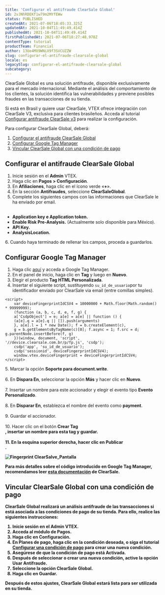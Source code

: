 ```yaml
---
title: 'Configurar el antifraude ClearSale Global'
id: 2vJNhRDEKf1w79m2MYfEWw
status: PUBLISHED
createdAt: 2021-07-06T18:05:33.325Z
updatedAt: 2021-10-04T11:49:49.414Z
publishedAt: 2021-10-04T11:49:49.414Z
firstPublishedAt: 2021-07-06T18:27:48.978Z
contentType: tutorial
productTeam: Financial
author: 13Ue4MX9WNiX9f3SVCUZZW
slug: configurar-el-antifraude-clearsale-global
locale: es
legacySlug: configurar-el-antifraude-clearsale-global
subcategory: 
---
```


ClearSale Global es una solución antifraude, disponible exclusivamente para el mercado internacional. Mediante el análisis del comportamiento de los clientes, la solución identifica las vulnerabilidades y previene posibles fraudes en las transacciones de su tienda.

<div class="alert alert-info">
Si está en Brasil y quiere usar ClearSale, VTEX ofrece integración con ClearSale V3, exclusiva para clientes brasileños. Acceda al tutorial <a href="https://help.vtex.com/es/tutorial/configurar-antifraude-clearsale-v3--2pPORygesIqQOa6cIG6agg?&utm_source=autocomplete">Configurar antifraude ClearSale v3</a> para realizar la configuración.
  </div>

Para configurar ClearSale Global, deberá:

1. [Configurar el antifraude ClearSale Global](#configurar-el-antifraude-clearsale-global)
2. [Configurar Google Tag Manager](#configurar-google-tag-manager)
3. [Vincular ClearSale Global con una condición de pago](#vincular-clearsale-global-con-una-condicion-de-pago)

## Configurar el antifraude ClearSale Global

1. Inicie sesión en el __Admin__ VTEX.
2. Haga clic en __Pagos > Configuración__.
3. En __Afiliaciones__, haga clic en el ícono verde «__+__».
4. En la sección __Antifraudes__, seleccione __ClearSaleGlobal__.
5. Complete los siguientes campos con las informaciones que ClearSale le ha enviado por email.<br><br>
<ul>
  <li><b>Application key e Application token.</li></b>
  <li><b>Enable Risk Pre-Analysis.</b> (Actualmente solo disponible para México).</li>
<li><b>API Key.</li></b>
<li><b>AnalysisLocation.</li></b>
 </ul>
  </li>
</ul>
6. Cuando haya terminado de rellenar los campos, proceda a guardarlos.

## Configurar Google Tag Manager

1. Haga clic [aquí](http://tagmanager.google.com)  y acceda a Google Tag Manager.
2. En el panel de inicio, haga clic en __Tag__ y luego en __Nuevo__.
3. Elegir el producto __Tag HTML Personalizada__.
4. Insertar el siguiente script, sustituyendo `su_id_de_usuario`por tu identificador enviado por ClearSale via email (entre comillas simples).  
```
<script>
    var deviceFingerprintIdCSV4 = 10000000 + Math.floor(Math.random() * 99999999);
    (function (a, b, c, d, e, f, g) {
    a['CsdpObject'] = e; a[e] = a[e] || function () {
    (a[e].q = a[e].q || []).push(arguments)
    }, a[e].l = 1 * new Date(); f = b.createElement(c),
    g = b.getElementsByTagName(c)[0]; f.async = 1; f.src = d; g.parentNode.insertBefore(f, g)
    })(window, document, 'script', '//device.clearsale.com.br/p/fp.js', 'csdp');
    csdp('app', 'su_id_de_usuario');
    csdp('sessionid', deviceFingerprintIdCSV4);
    window.vtex.deviceFingerprint = deviceFingerprintIdCSV4;
</script>
```
  <ui>5. Marcar la opción <b>Soporte para document.write</b>.</ui>
<br>  
  <ui>6. En <b>Dispara En</b>, seleccionar la opción <b>Más</b> y hacer clic en <b>Nuevo</b>.</ui>
<br>  
  <ui>7. Insertar un nombre para este accionador y elegir el evento tipo <b>Evento Personalizado</b>.</ui>
<br>  
  <ui>8. En <b>Disparar En</b>, establezca el nombre del evento como <b>payment</b>.</ui>
<br>  
  <ui>9. Guardar el accionador.</ui>
<br>  
  <ui>10. Hacer clic on el botón <b>Crear Tag</br>, insertar un nombre para esta tag y guardar.</ui>
<br>  
  <ui>11. En la esquina superior derecha, hacer clic en <b>Publicar</br>.</ui>

![Fingerprint ClearSalve_Pantalla](//images.ctfassets.net/alneenqid6w5/1cCBNxfRXCGQr4QxBsPgg6/2f5d30cbf3147be7da09d3f86186dafc/Fingerprint_ClearSalve_Pantalla.png)

Para más detalles sobre el código introducido en Google Tag Manager, recomendamos leer [esta documentación](https://api.clearsale.com.br/docs/behavior-analytics) de ClearSale.

## Vincular ClearSale Global con una condición de pago

ClearSale Global realizará un análisis antifraude de las transacciones si está asociada a las condiciones de pago de su tienda. Para ello, realice las siguientes instrucciones:

1. Inicie sesión en el __Admin__ VTEX.
2. Acceda al módulo de __Pagos__.
3. Haga clic en __Configuración__.
4. En __Planes de pago__, haga clic en la condición deseada, o siga el tutorial [Configurar una condición de pago](https://help.vtex.com/es/tracks/pagamentos--6GAS7ZzGAm7AGoEAwDbwJG/6bzGxlz4inf8sKmvZ1c7i3?&utm_source=autocomplete) para crear una nueva condición.
5. Asegúrese de que la condición de pago está __Activada__.
6. Después de seleccionar o crear una nueva condición, active la opción __Usar Antifraude__.
7. Seleccione la opción __ClearSale Global__.
8. Haga clic en __Guardar__.

Después de estos ajustes, ClearSale Global estará lista para ser utilizada en su tienda.

